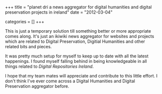 +++
title = "planet dri a news aggregator for digital humanities and digital preservation projects in ireland"
date = "2012-03-04"


categories = []
+++

This is just a temporary solution till something better or more
appropriate comes along. It's just an ikiwiki news aggregator for
websites and projects which are related to Digital Preservation,
Digitial Humanities and other related bits and pieces.

It was pretty much setup for myself to keep up to date with all the
latest happenings. I found myself falling behind in being
knowledgeable in all things related to _Digital Repositories Ireland_.

I hope that my team mates will appreciate and contribute to this
little effort. I don't think I've ever come across a Digital
Humanities and Digital Preservation aggregator before.
